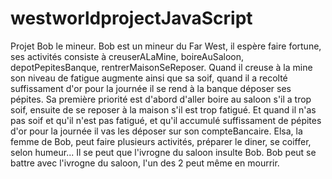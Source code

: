 # westworldprojectJavaScript
Projet Bob le mineur.
Bob est un mineur du Far West, il espère faire fortune, ses activités consiste à creuserALaMine,
boireAuSaloon, depotPepitesBanque, rentrerMaisonSeReposer.
Quand il creuse à la mine son niveau de fatigue augmente ainsi que sa soif, quand il a recolté suffissament
d'or pour la journée il se rend à la banque déposer ses pépites.
Sa première priorité est d'abord d'aller boire au saloon s'il a trop soif, ensuite de se reposer à la maison
s'il est trop fatigué.
Et quand il n'as pas soif et qu'il n'est pas fatigué, et qu'il accumulé suffissament de pépites d'or pour
la journée il vas les déposer sur son compteBancaire.
Elsa, la femme de Bob, peut faire plusieurs activités, préparer le diner, se coiffer, selon humeur...
Il se peut que l'ivrogne du saloon insulte Bob.
Bob peut se battre avec l'ivrogne du saloon, l'un des 2 peut même en mourrir.
